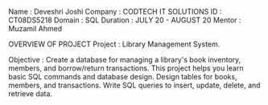 Name : Deveshri Joshi
Company : CODTECH IT SOLUTIONS
ID : CT08DS5218
Domain : SQL
Duration : JULY 20 - AUGUST 20
Mentor : Muzamil Ahmed

OVERVIEW OF PROJECT 
Project : Library Management System.

Objective :
Create a database for managing a library's book inventory, members, and
borrow/return transactions. This project helps you learn basic SQL commands
and database design. Design tables for books, members, and transactions.
Write SQL queries to insert, update, delete, and retrieve data.
